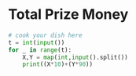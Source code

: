 # Total Prize Money

```python
# cook your dish here
t = int(input())
for _ in range(t):
    X,Y = map(int,input().split())
    print((X*10)+(Y*90))
```